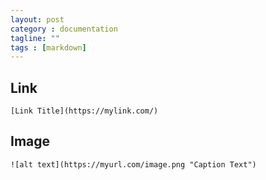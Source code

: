 ```yaml
---
layout: post
category : documentation
tagline: ""
tags : [markdown]
---
```




## Link
```
[Link Title](https://mylink.com/)
```

## Image
```
![alt text](https://myurl.com/image.png "Caption Text")
```
